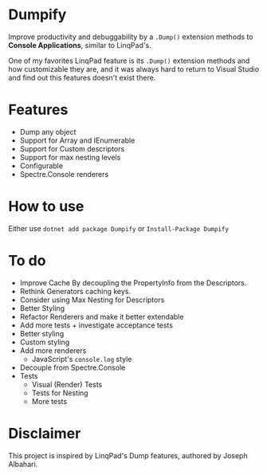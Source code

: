 # Dumpify
Improve productivity and debuggability by a `.Dump()` extension methods to **Console Applications**, similar to LinqPad's.

One of my favorites LinqPad feature is its `.Dump()` extension methods and how customizable they are, and it was always hard to return to Visual Studio and find out this features doesn't exist there.

# Features
* Dump any object
* Support for Array and IEnumerable
* Support for Custom descriptors
* Support for max nesting levels
* Configurable
* Spectre.Console renderers

# How to use
Either use `dotnet add package Dumpify` or `Install-Package Dumpify`

# To do
* Improve Cache By decoupling the PropertyInfo from the Descriptors.
* Rethink Generators caching keys.
* Consider using Max Nesting for Descriptors
* Better Styling
* Refactor Renderers and make it better extendable
* Add more tests + investigate acceptance tests
* Better styling
* Custom styling
* Add more renderers
    * JavaScript's `console.log` style
* Decouple from Spectre.Console    
* Tests
    * Visual (Render) Tests
    * Tests for Nesting
    * More tests

# Disclaimer
This project is inspired by LinqPad's Dump features, authored by Joseph Albahari.

